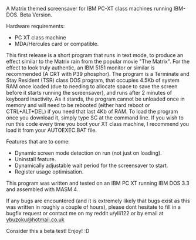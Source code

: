 A Matrix themed screensaver for IBM PC-XT class machines running IBM-DOS. Beta Version.

Hardware requirements:
- PC XT class machine
- MDA/Hercules card or compatible.

This first release is a short program that runs in text mode, to produce an effect similar to the Matrix rain from the popular movie "The Matrix". 
For the effect to look truly authentic, an IBM 5151 monitor or similar is recommended (A CRT with P39 phosphor).
The program is a Terminate and Stay Resident (TSR) class DOS program, that occupies 4.5Kb of system RAM once loaded (due to needing to allocate space to save the screen before it starts running the screensaver), and runs after 2 minutes of keyboard inactivity.
As it stands, the program cannot be unloaded once in memory and will need to be rebooted (either hard reboot or CTRL+ALT+DEL) if you need that last 4Kb of RAM. 
To load the program once you download it, simply type SC at the command line. If you wish to run this code every time you boot your XT class machine, 
I recommend you load it from your AUTOEXEC.BAT file.

Features that are to come:
- Dynamic screen mode detection on run (not just on loading).
- Uninstall feature.
- Dynamically adjustable wait period for the screensaver to start.
- Register usage optimisation.

This program was written and tested on an IBM PC XT running IBM DOS 3.3 and assembled with MASM 4.

If any bugs are encountered (and it is extremely likely that bugs exist as this was written in roughly a couple of hours), please 
dont hesitate to fill in a bugfix request or contact me on my reddit u/ylli122 or by email at ybuzoku@hotmail.co.uk

Consider this a beta test! Enjoy! :D 

